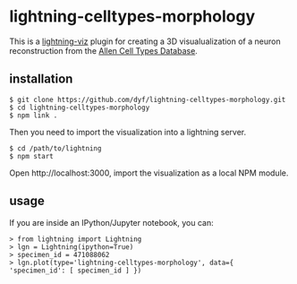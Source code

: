 lightning-celltypes-morphology
==============================

This is a [lightning-viz](http://lightning-viz.org/) plugin for creating a 3D visualualization of a neuron reconstruction from the [Allen Cell Types Database](http://celltypes.brain-map.org).  

installation
------------

    $ git clone https://github.com/dyf/lightning-celltypes-morphology.git
    $ cd lightning-celltypes-morphology
    $ npm link .

Then you need to import the visualization into a lightning server.

    $ cd /path/to/lightning
    $ npm start

Open http://localhost:3000, import the visualization as a local NPM module.

usage
-----

If you are inside an IPython/Jupyter notebook, you can:

    > from lightning import Lightning 
    > lgn = Lightning(ipython=True)
    > specimen_id = 471088062
    > lgn.plot(type='lightning-celltypes-morphology', data={ 'specimen_id': [ specimen_id ] })
